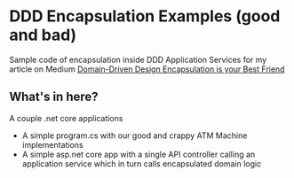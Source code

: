 # DDD Encapsulation Examples (good and bad)

Sample code of encapsulation inside DDD Application Services for my article on Medium [Domain-Driven Design Encapsulation is your Best Friend](https://medium.com/it-dead-inside/domain-driven-design-encapsulation-is-your-best-friend-7192f2fd5369)

## What's in here?
A couple .net core applications

- A simple program.cs with our good and crappy ATM Machine implementations
- A simple asp.net core app with a single API controller calling an application service which in turn calls encapsulated domain logic

